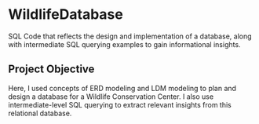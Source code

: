 # WildlifeDatabase
SQL Code that reflects the design and implementation of a database, along with intermediate SQL querying examples to gain informational insights.

## Project Objective
Here, I used concepts of ERD modeling and LDM modeling to plan and design a database for a Wildlife Conservation Center. 
I also use intermediate-level SQL querying to extract relevant insights from this relational database.

